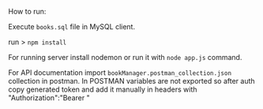 How to run:

Execute `books.sql` file in MySQL client.

run > `npm install`

For running server install nodemon or run it with `node app.js` command.


For API documentation import `bookManager.postman_collection.json` collection in postman.
In POSTMAN variables are not exported so after auth copy generated token and add it manually in headers with "Authorization":"Bearer <token>"

